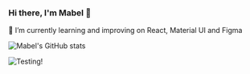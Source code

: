 ### Hi there, I'm Mabel 👋

<p> 🌱 I’m currently learning and improving on React, Material UI and Figma </p>

![Mabel's GitHub stats](https://github-readme-stats.vercel.app/api?username=mabelene&count_private=true&show_icons=true&hide=stars&bg_color=30,e96443,904e95&title_color=fff&text_color=fff)

![Testing!](https://github-readme-stats.vercel.app/api/pin/?username=LemonFace0309&repo=Study-Space&theme=buefy)


<!--
![Top Langs](https://github-readme-stats.vercel.app/api/top-langs/?username=mabelene&layout=compact)

**mabelene/mabelene** is a ✨ _special_ ✨ repository because its `README.md` (this file) appears on your GitHub profile.

Here are some ideas to get you started:

- 🔭 I’m currently working on ...
- 🌱 I’m currently learning ...
- 👯 I’m looking to collaborate on ...
- 🤔 I’m looking for help with ...
- 💬 Ask me about ...
- 📫 How to reach me: ...
- 😄 Pronouns: ...
- ⚡ Fun fact: ...
-->
